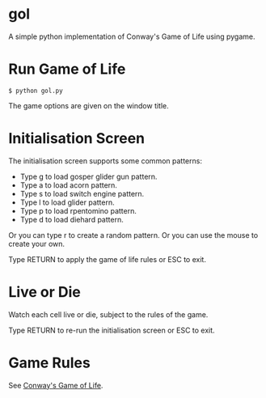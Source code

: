 # gol
A simple python implementation of Conway's Game of Life using pygame. 

# Run Game of Life
```
$ python gol.py
```
The game options are given on the window title.

# Initialisation Screen
The initialisation screen supports some common patterns:
+ Type g to load gosper glider gun pattern.
+ Type a to load acorn pattern.
+ Type s to load switch engine pattern.
+ Type l to load glider pattern.
+ Type p to load rpentomino pattern.
+ Type d to load diehard pattern.

Or you can type r to create a random pattern. Or you can use the mouse to create your own.

Type RETURN to apply the game of life rules or ESC to exit.

# Live or Die
Watch each cell live or die, subject to the rules of the game.

Type RETURN to re-run the initialisation screen or ESC to exit.

# Game Rules
See [Conway's Game of Life](http://en.wikipedia.org/wiki/Conway%27s_Game_of_Life).

